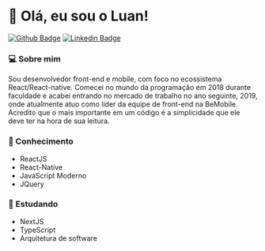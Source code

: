 # :wave: Olá, eu sou o Luan! 	

[![Github Badge](https://img.shields.io/badge/-Github-000?style=flat-square&logo=Github&logoColor=white&link=https://github.com/luanfv)](https://github.com/luanfv)
[![Linkedin Badge](https://img.shields.io/badge/-LinkedIn-blue?style=flat-square&logo=Linkedin&logoColor=white&link=https://www.linkedin.com/in/luanfv/)](https://www.linkedin.com/in/luanfv/)

### :computer: Sobre mim
Sou desenvolvedor front-end e mobile, com foco no ecossistema React/React-native. Comecei no mundo da programação em 2018 durante faculdade e acabei entrando no mercado de trabalho no ano seguinte, 2019, onde atualmente atuo como líder da equipe de front-end na BeMobile.
<br />
Acredito que o mais importante em um código é a simplicidade que ele deve ter na hora de sua leitura.

### :brain: Conhecimento
- ReactJS
- React-Native
- JavaScript Moderno
- JQuery

### :bookmark_tabs: Estudando
- NextJS
- TypeScript
- Arquitetura de software
